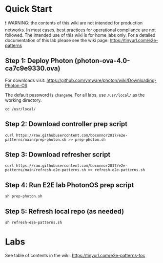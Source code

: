 # Quick Start
❗ WARNING: the contents of this wiki are not intended for production networks. In most cases, best practices for operational compliance are not followed. The intended use of this wiki is for home labs only. For a detailed documentation of this lab please see the wiki page: https://tinyurl.com/e2e-patterns

## Step 1: Deploy Photon (photon-ova-4.0-ca7c9e9330.ova)
For downloads visit: https://github.com/vmware/photon/wiki/Downloading-Photon-OS 

The default password is `changeme`. For all labs, use `/usr/local/` as the working directory.
```
cd /usr/local/
```

## Step 2: Download controller prep script 
```
curl https://raw.githubusercontent.com/boconnor2017/e2e-patterns/main/prep-photon.sh >> prep-photon.sh
```

## Step 3: Download refresher script
```
curl https://raw.githubusercontent.com/boconnor2017/e2e-patterns/main/refresh-e2e-patterns.sh >> refresh-e2e-patterns.sh
```

## Step 4: Run E2E lab PhotonOS prep script
```
sh prep-photon.sh
```

## Step 5: Refresh local repo (as needed)
```
sh refresh-e2e-patterns.sh
```

# Labs
See table of contents in the wiki: https://tinyurl.com/e2e-patterns-toc

